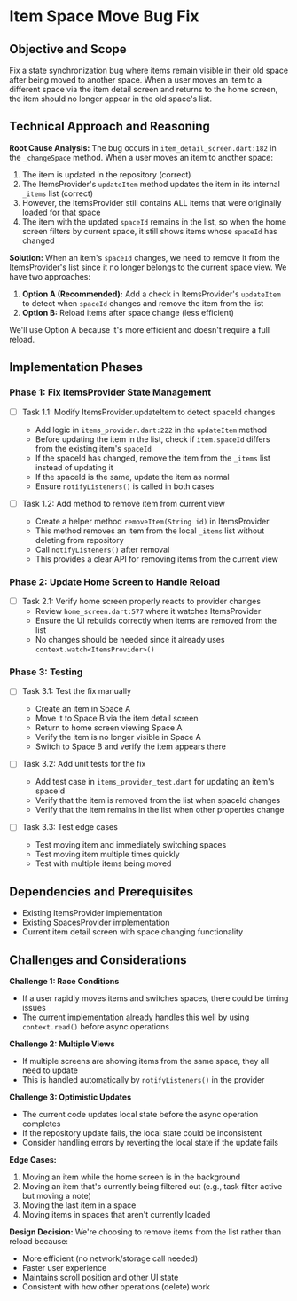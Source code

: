 # Item Space Move Bug Fix

## Objective and Scope

Fix a state synchronization bug where items remain visible in their old space after being moved to another space. When a user moves an item to a different space via the item detail screen and returns to the home screen, the item should no longer appear in the old space's list.

## Technical Approach and Reasoning

**Root Cause Analysis:**
The bug occurs in `item_detail_screen.dart:182` in the `_changeSpace` method. When a user moves an item to another space:
1. The item is updated in the repository (correct)
2. The ItemsProvider's `updateItem` method updates the item in its internal `_items` list (correct)
3. However, the ItemsProvider still contains ALL items that were originally loaded for that space
4. The item with the updated `spaceId` remains in the list, so when the home screen filters by current space, it still shows items whose `spaceId` has changed

**Solution:**
When an item's `spaceId` changes, we need to remove it from the ItemsProvider's list since it no longer belongs to the current space view. We have two approaches:

1. **Option A (Recommended):** Add a check in ItemsProvider's `updateItem` to detect when `spaceId` changes and remove the item from the list
2. **Option B:** Reload items after space change (less efficient)

We'll use Option A because it's more efficient and doesn't require a full reload.

## Implementation Phases

### Phase 1: Fix ItemsProvider State Management
- [ ] Task 1.1: Modify ItemsProvider.updateItem to detect spaceId changes
  - Add logic in `items_provider.dart:222` in the `updateItem` method
  - Before updating the item in the list, check if `item.spaceId` differs from the existing item's `spaceId`
  - If the spaceId has changed, remove the item from the `_items` list instead of updating it
  - If the spaceId is the same, update the item as normal
  - Ensure `notifyListeners()` is called in both cases

- [ ] Task 1.2: Add method to remove item from current view
  - Create a helper method `removeItem(String id)` in ItemsProvider
  - This method removes an item from the local `_items` list without deleting from repository
  - Call `notifyListeners()` after removal
  - This provides a clear API for removing items from the current view

### Phase 2: Update Home Screen to Handle Reload
- [ ] Task 2.1: Verify home screen properly reacts to provider changes
  - Review `home_screen.dart:577` where it watches ItemsProvider
  - Ensure the UI rebuilds correctly when items are removed from the list
  - No changes should be needed since it already uses `context.watch<ItemsProvider>()`

### Phase 3: Testing
- [ ] Task 3.1: Test the fix manually
  - Create an item in Space A
  - Move it to Space B via the item detail screen
  - Return to home screen viewing Space A
  - Verify the item is no longer visible in Space A
  - Switch to Space B and verify the item appears there

- [ ] Task 3.2: Add unit tests for the fix
  - Add test case in `items_provider_test.dart` for updating an item's spaceId
  - Verify that the item is removed from the list when spaceId changes
  - Verify that the item remains in the list when other properties change

- [ ] Task 3.3: Test edge cases
  - Test moving item and immediately switching spaces
  - Test moving item multiple times quickly
  - Test with multiple items being moved

## Dependencies and Prerequisites

- Existing ItemsProvider implementation
- Existing SpacesProvider implementation
- Current item detail screen with space changing functionality

## Challenges and Considerations

**Challenge 1: Race Conditions**
- If a user rapidly moves items and switches spaces, there could be timing issues
- The current implementation already handles this well by using `context.read()` before async operations

**Challenge 2: Multiple Views**
- If multiple screens are showing items from the same space, they all need to update
- This is handled automatically by `notifyListeners()` in the provider

**Challenge 3: Optimistic Updates**
- The current code updates local state before the async operation completes
- If the repository update fails, the local state could be inconsistent
- Consider handling errors by reverting the local state if the update fails

**Edge Cases:**
1. Moving an item while the home screen is in the background
2. Moving an item that's currently being filtered out (e.g., task filter active but moving a note)
3. Moving the last item in a space
4. Moving items in spaces that aren't currently loaded

**Design Decision:**
We're choosing to remove items from the list rather than reload because:
- More efficient (no network/storage call needed)
- Faster user experience
- Maintains scroll position and other UI state
- Consistent with how other operations (delete) work

